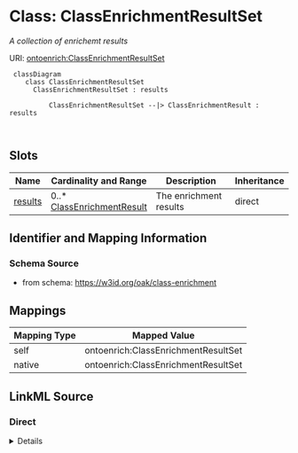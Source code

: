# Class: ClassEnrichmentResultSet


_A collection of enrichemt results_





URI: [ontoenrich:ClassEnrichmentResultSet](https://w3id.org/oak/class-enrichment/ClassEnrichmentResultSet)



```{mermaid}
 classDiagram
    class ClassEnrichmentResultSet
      ClassEnrichmentResultSet : results
        
          ClassEnrichmentResultSet --|> ClassEnrichmentResult : results
        
      
```




<!-- no inheritance hierarchy -->


## Slots

| Name | Cardinality and Range | Description | Inheritance |
| ---  | --- | --- | --- |
| [results](results.md) | 0..* <br/> [ClassEnrichmentResult](ClassEnrichmentResult.md) | The enrichment results | direct |









## Identifier and Mapping Information







### Schema Source


* from schema: https://w3id.org/oak/class-enrichment





## Mappings

| Mapping Type | Mapped Value |
| ---  | ---  |
| self | ontoenrich:ClassEnrichmentResultSet |
| native | ontoenrich:ClassEnrichmentResultSet |





## LinkML Source

<!-- TODO: investigate https://stackoverflow.com/questions/37606292/how-to-create-tabbed-code-blocks-in-mkdocs-or-sphinx -->

### Direct

<details>
```yaml
name: ClassEnrichmentResultSet
description: A collection of enrichemt results
from_schema: https://w3id.org/oak/class-enrichment
rank: 1000
attributes:
  results:
    name: results
    description: The enrichment results
    from_schema: https://w3id.org/oak/class-enrichment
    rank: 1000
    multivalued: true
    range: ClassEnrichmentResult

```
</details>

### Induced

<details>
```yaml
name: ClassEnrichmentResultSet
description: A collection of enrichemt results
from_schema: https://w3id.org/oak/class-enrichment
rank: 1000
attributes:
  results:
    name: results
    description: The enrichment results
    from_schema: https://w3id.org/oak/class-enrichment
    rank: 1000
    multivalued: true
    alias: results
    owner: ClassEnrichmentResultSet
    domain_of:
    - ClassEnrichmentResultSet
    range: ClassEnrichmentResult

```
</details>